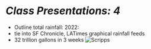 # ***Class Presentations: 4***
- Outline total rainfall: 2022: 
- tie into SF Chronicle, LATimes graphical rainfall feeds
- 32 trillion gallons in 3 weeks
![Scripps](https://cw3e.ucsd.edu/odds-of-normal-water-year-precipitation/)